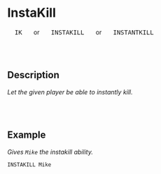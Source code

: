 
# InstaKill

<kbd>  IK  </kbd>  or  <kbd>  INSTAKILL  </kbd>  or  <kbd>  INSTANTKILL  </kbd>

<br>
<br>

## Description

*Let the given player be able to instantly kill.*

<br>
<br>

## Example

*Gives `Mike` the instakill ability.*

```shell
INSTAKILL Mike
```

<br>
